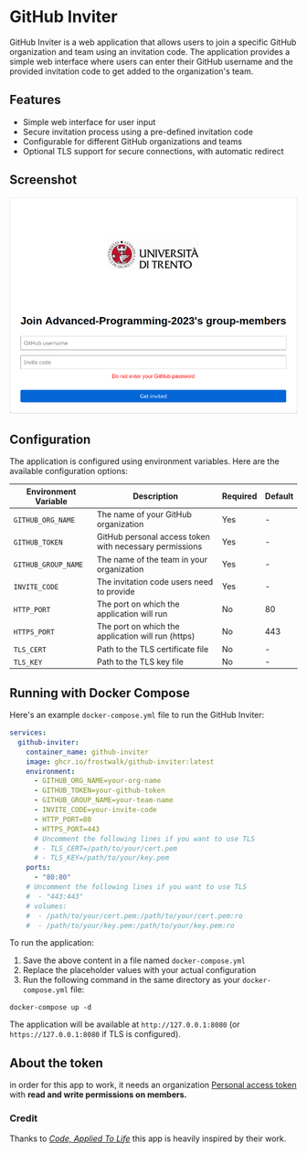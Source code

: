 # GitHub Inviter

GitHub Inviter is a web application that allows users to join a specific GitHub organization and team using an
invitation code. The application provides a simple web interface where users can enter their GitHub username and the
provided invitation code to get added to the organization's team.

## Features

- Simple web interface for user input
- Secure invitation process using a pre-defined invitation code
- Configurable for different GitHub organizations and teams
- Optional TLS support for secure connections, with automatic redirect

## Screenshot

![Screenshot](/assets/images/index.png)

## Configuration

The application is configured using environment variables. Here are the available configuration options:

| Environment Variable | Description                                             | Required | Default |
|----------------------|---------------------------------------------------------|----------|---------|
| `GITHUB_ORG_NAME`    | The name of your GitHub organization                    | Yes      | -       |
| `GITHUB_TOKEN`       | GitHub personal access token with necessary permissions | Yes      | -       |
| `GITHUB_GROUP_NAME`  | The name of the team in your organization               | Yes      | -       |
| `INVITE_CODE`        | The invitation code users need to provide               | Yes      | -       |
| `HTTP_PORT`          | The port on which the application will run              | No       | 80      |
| `HTTPS_PORT`         | The port on which the application will run (https)      | No       | 443     |
| `TLS_CERT`           | Path to the TLS certificate file                        | No       | -       |
| `TLS_KEY`            | Path to the TLS key file                                | No       | -       |

## Running with Docker Compose

Here's an example `docker-compose.yml` file to run the GitHub Inviter:

```yaml
services:
  github-inviter:
    container_name: github-inviter
    image: ghcr.io/frostwalk/github-inviter:latest
    environment:
      - GITHUB_ORG_NAME=your-org-name
      - GITHUB_TOKEN=your-github-token
      - GITHUB_GROUP_NAME=your-team-name
      - INVITE_CODE=your-invite-code
      - HTTP_PORT=80
      - HTTPS_PORT=443
      # Uncomment the following lines if you want to use TLS
      # - TLS_CERT=/path/to/your/cert.pem
      # - TLS_KEY=/path/to/your/key.pem
    ports:
      - "80:80"
    # Uncomment the following lines if you want to use TLS
    #  - "443:443"
    # volumes:
    #  - /path/to/your/cert.pem:/path/to/your/cert.pem:ro
    #  - /path/to/your/key.pem:/path/to/your/key.pem:ro
  ```

To run the application:

1. Save the above content in a file named `docker-compose.yml`
2. Replace the placeholder values with your actual configuration
3. Run the following command in the same directory as your `docker-compose.yml` file:

```
docker-compose up -d
```

The application will be available at `http://127.0.0.1:8080` (or `https://127.0.0.1:8080` if TLS is configured).

## About the token

in order for this app to work, it needs an
organization [Personal access token](https://docs.github.com/en/organizations/managing-programmatic-access-to-your-organization/managing-requests-for-personal-access-tokens-in-your-organization)
with **read and write permissions on members.**

### Credit

Thanks to
*[Code, Applied To Life](https://medium.com/code-applied-to-life/automated-github-organization-invites-3e940aa27040#.sikfvzyaj)*
this app is heavily inspired by their work.
